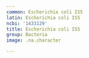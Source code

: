 ```yaml
---
common: Escherichia coli IS5
latin: Escherichia coli IS5
ncbi: '1433129'
title: Escherichia coli IS5
group: Bacteria
image: .na.character

---
```

